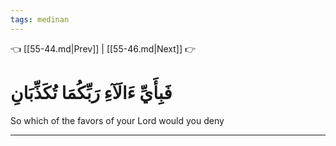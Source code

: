 ```yaml
---
tags: medinan
---
```


👈 [[55-44.md|Prev]] | [[55-46.md|Next]] 👉

# فَبِأَيِّ ءَالَآءِ رَبِّكُمَا تُكَذِّبَانِ

So which of the favors of your Lord would you deny

---

